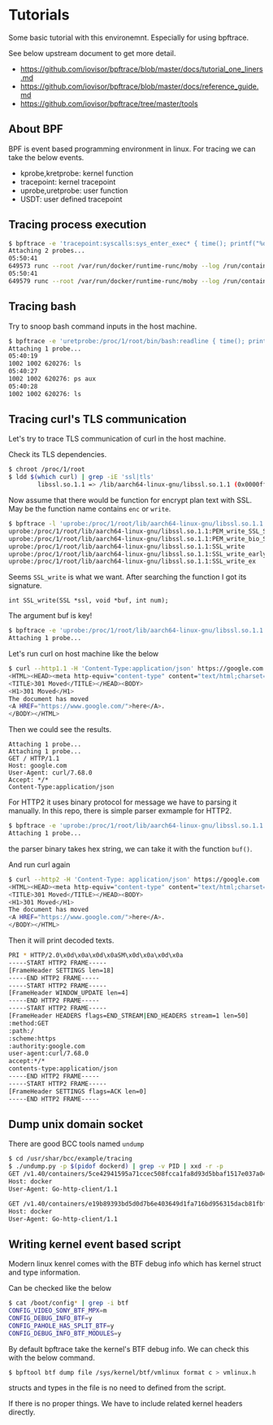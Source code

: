 # Tutorials
Some basic tutorial with this environemnt. 
Especially for using bpftrace.

See below upstream document to get more detail.
- https://github.com/iovisor/bpftrace/blob/master/docs/tutorial_one_liners.md
- https://github.com/iovisor/bpftrace/blob/master/docs/reference_guide.md
- https://github.com/iovisor/bpftrace/tree/master/tools

## About BPF
BPF is event based programming environment in linux.
For tracing we can take the below events.
- kprobe,kretprobe: kernel function
- tracepoint: kernel tracepoint
- uprobe,uretprobe: user function
- USDT: user defined tracepoint

## Tracing process execution

```bash
$ bpftrace -e 'tracepoint:syscalls:sys_enter_exec* { time(); printf("%d ", pid); join(args->argv) }'
Attaching 2 probes...
05:50:41
649573 runc --root /var/run/docker/runtime-runc/moby --log /run/containerd/io.containerd.runtime.v2.task/moby/fc9780e1c63ef6f2e829b13f8477ddfbfff6b4df2daee531b430b42c1e3a224f/log.json --log-format json kill fc9780e1c63ef6f2e829b13f8477ddfbfff6b4df2daee531b430b42c1e3a224f 28
05:50:41
649579 runc --root /var/run/docker/runtime-runc/moby --log /run/containerd/io.containerd.runtime.v2.task/moby/fc9780e1c63ef6f2e829b13f8477ddfbfff6b4df2daee531b430b42c1e3a224f/log.json --log-format json kill fc9780e1c63ef6f2e829b13f8477ddfbfff6b4df2daee531b430b42c1e3a224f 28
```
 
## Tracing bash
Try to snoop bash command inputs in the host machine.

```bash
$ bpftrace -e 'uretprobe:/proc/1/root/bin/bash:readline { time(); printf("%d %d %d: %s\n", uid, gid, pid, str(retval)); }'
Attaching 1 probe...
05:40:19
1002 1002 620276: ls
05:40:27
1002 1002 620276: ps aux
05:40:28
1002 1002 620276: ls
```

## Tracing curl's TLS communication
Let's try to trace TLS communication of curl in the host machine.

Check its TLS dependencies.
```bash
$ chroot /proc/1/root
$ ldd $(which curl) | grep -iE 'ssl|tls'
        libssl.so.1.1 => /lib/aarch64-linux-gnu/libssl.so.1.1 (0x0000ffffbb822000)
```

Now assume that there would be function for encrypt plan text with SSL.
May be the function name contains `enc` or `write`.
```bash
$ bpftrace -l 'uprobe:/proc/1/root/lib/aarch64-linux-gnu/libssl.so.1.1:*' | grep -iE 'write|enc'
uprobe:/proc/1/root/lib/aarch64-linux-gnu/libssl.so.1.1:PEM_write_SSL_SESSION
uprobe:/proc/1/root/lib/aarch64-linux-gnu/libssl.so.1.1:PEM_write_bio_SSL_SESSION
uprobe:/proc/1/root/lib/aarch64-linux-gnu/libssl.so.1.1:SSL_write
uprobe:/proc/1/root/lib/aarch64-linux-gnu/libssl.so.1.1:SSL_write_early_data
uprobe:/proc/1/root/lib/aarch64-linux-gnu/libssl.so.1.1:SSL_write_ex
```

Seems `SSL_write` is what we want.
After searching the function I got its signature.
```
int SSL_write(SSL *ssl, void *buf, int num);
```

The argument buf is key!

```bash
$ bpftrace -e 'uprobe:/proc/1/root/lib/aarch64-linux-gnu/libssl.so.1.1:SSL_write / comm == "curl" / { printf("%r\n", buf(arg1,arg2)); }'
Attaching 1 probe...
```

Let's run curl on host machine like the below
```bash
$ curl --http1.1 -H 'Content-Type:application/json' https://google.com
<HTML><HEAD><meta http-equiv="content-type" content="text/html;charset=utf-8">
<TITLE>301 Moved</TITLE></HEAD><BODY>
<H1>301 Moved</H1>
The document has moved
<A HREF="https://www.google.com/">here</A>.
</BODY></HTML>
```

Then we could see the results.
```
Attaching 1 probe...
Attaching 1 probe...
GET / HTTP/1.1
Host: google.com
User-Agent: curl/7.68.0
Accept: */*
Content-Type:application/json
```

For HTTP2 it uses binary protocol for message we have to parsing it manually.
In this repo, there is simple parser exmample for HTTP2.

```bash
$ bpftrace -e 'uprobe:/proc/1/root/lib/aarch64-linux-gnu/libssl.so.1.1:SSL_write / comm == "curl" / { printf("%r\n", buf(arg1,arg2)) }' | /tmp/parser
Attaching 1 probe...
```
the parser binary takes hex string, we can take it with the function `buf()`.

And run curl again
```bash
$ curl --http2 -H 'Content-Type: application/json' https://google.com
<HTML><HEAD><meta http-equiv="content-type" content="text/html;charset=utf-8">
<TITLE>301 Moved</TITLE></HEAD><BODY>
<H1>301 Moved</H1>
The document has moved
<A HREF="https://www.google.com/">here</A>.
</BODY></HTML>
```

Then it will print decoded texts.
```bash
PRI * HTTP/2.0\x0d\x0a\x0d\x0aSM\x0d\x0a\x0d\x0a
-----START HTTP2 FRAME-----
[FrameHeader SETTINGS len=18]
-----END HTTP2 FRAME-----
-----START HTTP2 FRAME-----
[FrameHeader WINDOW_UPDATE len=4]
-----END HTTP2 FRAME-----
-----START HTTP2 FRAME-----
[FrameHeader HEADERS flags=END_STREAM|END_HEADERS stream=1 len=50]
:method:GET
:path:/
:scheme:https
:authority:google.com
user-agent:curl/7.68.0
accept:*/*
contents-type:application/json
-----END HTTP2 FRAME-----
-----START HTTP2 FRAME-----
[FrameHeader SETTINGS flags=ACK len=0]
-----END HTTP2 FRAME-----
```

## Dump unix domain socket 
There are good BCC tools named `undump`

```bash
$ cd /usr/shar/bcc/example/tracing
$ ./undump.py -p $(pidof dockerd) | grep -v PID | xxd -r -p
GET /v1.40/containers/5ce42941595a71ccec508fcca1fa8d93d5bbaf1517e037a040330fb826738e72/json HTTP/1.1
Host: docker
User-Agent: Go-http-client/1.1

GET /v1.40/containers/e19b89393bd5d0d7b6e403649d1fa716bd956315dacb81fbf1b91b4834c71c2c/json HTTP/1.1
Host: docker
User-Agent: Go-http-client/1.1
```

## Writing kernel event based script
Modern linux kenrel comes with the BTF debug info which has kernel struct and type information. 

Can be checked like the below
```bash
$ cat /boot/config* | grep -i btf
CONFIG_VIDEO_SONY_BTF_MPX=m
CONFIG_DEBUG_INFO_BTF=y
CONFIG_PAHOLE_HAS_SPLIT_BTF=y
CONFIG_DEBUG_INFO_BTF_MODULES=y
```

By default bpftrace take the kernel's BTF debug info.
We can check this with the below command.

```bash
$ bpftool btf dump file /sys/kernel/btf/vmlinux format c > vmlinux.h
```
structs and types in the file is no need to defined from the script.

If there is no proper things. We have to include related kernel headers directly.
